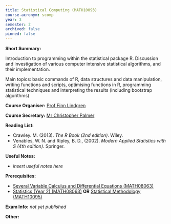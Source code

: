 ```yaml
---
title: Statistical Computing (MATH10093)
course-acronym: scomp
year: 3
semester: 2
archived: false
pinned: false
---
```


**Short Summary:** 

Introduction to programming within the statistical package R. Discussion and investigation  of various computer intensive statistical algorithms, and their implementation.

Main topics: basic commands of R, data structures and data manipulation, writing functions and scripts, optimising functions in R, programming statistical techniques and interpreting the results (including bootstrap algorithms)

**Course Organiser:** [Prof Finn Lindgren](<Finn.Lindgren@ed.ac.uk>)

**Course Secretary:** [Mr Christopher Palmer](<chris.palmer@ed.ac.uk>) 

**Reading List:** 

- Crawley. M. (2013). *The R Book (2nd edition)*. Wiley.
- Venables, W. N. and Ripley, B. D., (2002). *Modern Applied Statistics with S (4th edition)*. Springer.

**Useful Notes:**

- *insert useful notes here* 

**Prerequisites:** 

- [Several Variable Calculus and Differential Equations (MATH08063)](/math2/#svcde)
- [Statistics (Year 2) (MATH08063)](/math2/#sta2) **OR** [Statistical Methodology (MATH10095)](/math3/#stme) 

**Exam Info:** *not yet published*

**Other:**

